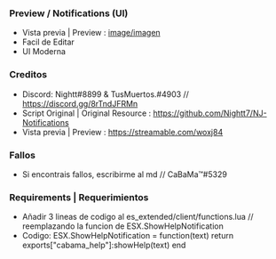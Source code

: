 ### Preview / Notifications (UI)

- Vista previa | Preview : [image/imagen](https://cdn.discordapp.com/attachments/955063452026691584/1059552627706298428/image.png)
- Facil de Editar
- UI Moderna

### Creditos

- Discord: Nightt#8899 & TusMuertos.#4903 // https://discord.gg/8rTndJFRMn
- Script Original | Original Resource : https://github.com/Nightt7/NJ-Notifications
- Vista previa | Preview : https://streamable.com/woxj84

### Fallos
- Si encontrais fallos, escribirme al md // CaBaMa™#5329

### Requirements | Requerimientos
- Añadir 3 lineas de codigo al es_extended/client/functions.lua // reemplazando la funcion de ESX.ShowHelpNotification
- Codigo:
    ESX.ShowHelpNotification = function(text)
        return exports["cabama_help"]:showHelp(text)
    end

